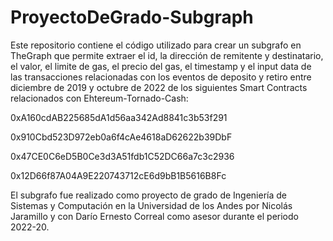 # ProyectoDeGrado-Subgraph

Este repositorio contiene el código utilizado para crear un subgrafo en TheGraph que permite extraer el id, la dirección de remitente y destinatario, el valor, el limite de gas, el precio del gas, el timestamp y el input data de las transacciones relacionadas con los eventos de deposito y retiro entre diciembre de 2019 y octubre de 2022 de los siguientes Smart Contracts relacionados con Ehtereum-Tornado-Cash:

0xA160cdAB225685dA1d56aa342Ad8841c3b53f291

0x910Cbd523D972eb0a6f4cAe4618aD62622b39DbF

0x47CE0C6eD5B0Ce3d3A51fdb1C52DC66a7c3c2936

0x12D66f87A04A9E220743712cE6d9bB1B5616B8Fc



El subgrafo fue realizado como proyecto de grado de Ingeniería de Sistemas y Computación en la Universidad de los Andes por Nicolás Jaramillo y con Darío Ernesto Correal como asesor durante el periodo 2022-20.
